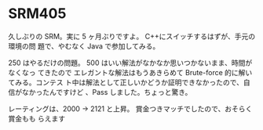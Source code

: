 # SRM405

<!--
date: 2008-06-15
-->

久しぶりの SRM。実に 5 ヶ月ぶりですよ。 C++にスイッチするはずが、手元の環境の問
題で、やむなく Java で参加してみる。

250 はやるだけの問題。 500 はいい解法がなかなか思いつかないまま、時間がなくなっ
てきたので エレガントな解法はもうあきらめて Brute-force 的に解いてみる。コンテス
ト中は解法として正しいかどうか証明できなかったので、自信がなかったんですけど
、Pass しました。ちょっと驚き。

レーティングは、2000 -> 2121 と上昇。 賞金つきマッチでしたので、おそらく賞金もも
らえます
